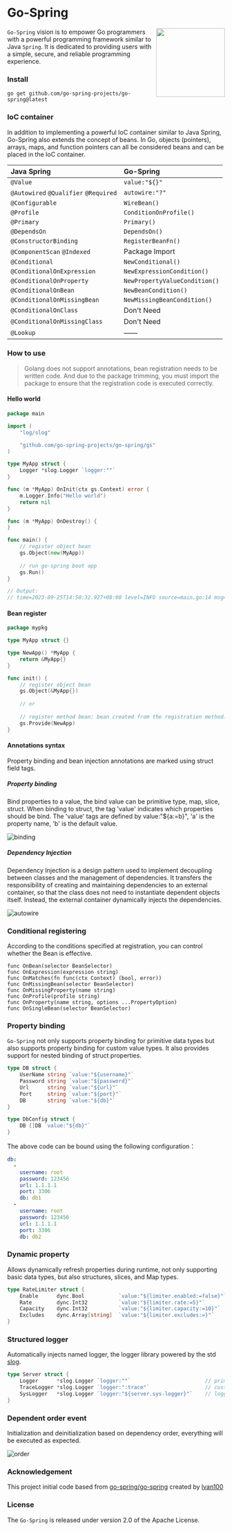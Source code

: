 # Go-Spring

<img align="right" width="159px" src="/logo.svg"/>

`Go-Spring` vision is to empower Go programmers with a powerful programming framework similar to Java `Spring`. It is dedicated to providing users with a simple, secure, and reliable programming experience.

### Install
`go get github.com/go-spring-projects/go-spring@latest`

### IoC container

In addition to implementing a powerful IoC container similar to Java Spring, Go-Spring also extends the concept of beans. In Go, objects (pointers), arrays, maps, and function pointers can all be considered beans and can be placed in the IoC container.

| Java Spring 				                      | Go-Spring			                   |
|:--------------------------------------|:-------------------------------|
| `@Value` 								                     | `value:"${}"` 				             |
| `@Autowired` `@Qualifier` `@Required` | `autowire:"?"` 				            |
| `@Configurable` 						                | `WireBean()` 					             |
| `@Profile` 							                    | `ConditionOnProfile()` 		      |
| `@Primary` 							                    | `Primary()` 					              |
| `@DependsOn` 							                  | `DependsOn()` 				             |
| `@ConstructorBinding` 				            | `RegisterBeanFn()` 			         |
| `@ComponentScan` `@Indexed` 			       | Package Import 				            |
| `@Conditional` 						                 | `NewConditional()` 			         |
| `@ConditionalOnExpression` 			        | `NewExpressionCondition()` 	   |
| `@ConditionalOnProperty` 				         | `NewPropertyValueCondition()`	 |
| `@ConditionalOnBean` 					            | `NewBeanCondition()` 			       |
| `@ConditionalOnMissingBean` 			       | `NewMissingBeanCondition()`	   |
| `@ConditionalOnClass` 				            | Don't Need 					               |
| `@ConditionalOnMissingClass` 			      | Don't Need 					               |
| `@Lookup` 							                     | —— 							                     |

### How to use

> Golang does not support annotations, bean registration needs to be written code. And due to the package trimming, you must import the package to ensure that the registration code is executed correctly.

#### Hello world

```go
package main

import (
	"log/slog"

	"github.com/go-spring-projects/go-spring/gs"
)

type MyApp struct {
    Logger *slog.Logger `logger:""`
}

func (m *MyApp) OnInit(ctx gs.Context) error {
    m.Logger.Info("Hello world")
    return nil
}

func (m *MyApp) OnDestroy() {
}

func main() {
    // register object bean
    gs.Object(new(MyApp))
	
    // run go-spring boot app
    gs.Run()
}

// Output:
// time=2023-09-25T14:50:32.927+08:00 level=INFO source=main.go:14 msg="Hello world" logger=go-spring type=main.MyApp
```

#### Bean register

```go
package mypkg

type MyApp struct {}

type NewApp() *MyApp {
	return &MyApp{}
}

func init() {
	// register object bean
	gs.Object(&MyApp{})
	
	// or
	
	// register method bean: bean created from the registration method.
	gs.Provide(NewApp) 
}
```

#### Annotations syntax

Property binding and bean injection annotations are marked using struct field tags.

##### Property binding

Bind properties to a value, the bind value can be primitive type, map, slice, struct. When binding to struct, the tag 'value' indicates which properties should be bind. The 'value' tags are defined by value:"${a:=b}", 'a' is the property name, 'b' is the default value.

![binding](/image/binding.svg)

##### Dependency Injection

Dependency Injection is a design pattern used to implement decoupling between classes and the management of dependencies. It transfers the responsibility of creating and maintaining dependencies to an external container, so that the class does not need to instantiate dependent objects itself. Instead, the external container dynamically injects the dependencies.

![autowire](/image/autowire.svg)

### Conditional registering

According to the conditions specified at registration, you can control whether the Bean is effective.

```
func OnBean(selector BeanSelector) 
func OnExpression(expression string)
func OnMatches(fn func(ctx Context) (bool, error)) 
func OnMissingBean(selector BeanSelector) 
func OnMissingProperty(name string) 
func OnProfile(profile string)
func OnProperty(name string, options ...PropertyOption)
func OnSingleBean(selector BeanSelector) 
```

### Property binding

`Go-Spring` not only supports property binding for primitive data types but also supports property binding for custom value types. It also provides support for nested binding of struct properties.

```go
type DB struct {
	UserName string `value:"${username}"`
	Password string `value:"${password}"`
	Url      string `value:"${url}"`
	Port     string `value:"${port}"`
	DB       string `value:"${db}"`
}

type DbConfig struct {
	DB []DB `value:"${db}"`
}
```

The above code can be bound using the following configuration：

```yaml
db:
  -
    username: root
    password: 123456
    url: 1.1.1.1
    port: 3306
    db: db1
  -
    username: root
    password: 123456
    url: 1.1.1.1
    port: 3306
    db: db2
```

### Dynamic property

Allows dynamically refresh properties during runtime, not only supporting basic data types, but also structures, slices, and Map types.

```go
type RateLimiter struct {
	Enable      dync.Bool           `value:"${limiter.enabled:=false}"`
	Rate        dync.Int32          `value:"${limiter.rate:=5}"`
	Capacity    dync.Int32          `value:"${limiter.capacity:=10}"`
	Excludes    dync.Array[string]  `value:"${limiter.excludes:=}"`
}
```

### Structured logger

Automatically injects named logger, the logger library powered by the std [slog](https://pkg.go.dev/log/slog).

```go
type Server struct {
	Logger      *slog.Logger `logger:""`                        // primary logger
	TraceLogger *slog.Logger `logger:":trace"`                  // customize logger `trace`
	SysLogger   *slog.Logger `logger:"${server.sys-logger}"`    // logger picker by config
}
```

### Dependent order event

Initialization and deinitialization based on dependency order, everything will be executed as expected.

![order](/image/event.svg)


### Acknowledgement
This project initial code based from [go-spring/go-spring](https://github.com/go-spring/go-spring) created by [lvan100](https://github.com/lvan100)

### License

The `Go-Spring` is released under version 2.0 of the Apache License.
